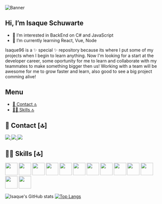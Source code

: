 ![Banner](https://user-images.githubusercontent.com/70076669/122589112-3cb15c80-d036-11eb-8a30-0ed34b4ed778.jpg)

## Hi, I’m Isaque Schuwarte

- 👀 I’m interested in BackEnd on C# and JavaScript
- 🌱 I’m currently learning React, Vue, Node

Isaque96 is a ✨ special ✨ repository because its where I put some of my projects when I begin to learn anything.
Now I'm looking for a start at the developer career, some oportunity for me to learn and collaborate with my teammates to make something bigger then us!
Working with a team will be awesome for me to grow faster and learn, also good to see a big project comming alive!

## Menu
  - [📱 Contact 🔝](#-contact-)
  - [👩‍💻 Skills 🔝](#-skills-)


## 📱 Contact [🔝]

<a href="https://api.whatsapp.com/send?phone=5524981098990&text=Obrigado%20por%20entrar%20em%20contato!" target="_blank">
<img src="https://img.shields.io/badge/WhatsApp-25D366?style=for-the-badge&logo=whatsapp&logoColor=white"/> 
<a/>
<a href="mailto:isaqueschuwarte@gmail.com" target="_blank">
<img src="https://img.shields.io/badge/Gmail-D14836?style=for-the-badge&logo=gmail&logoColor=white"/>
<a/>
<a href="https://www.linkedin.com/in/isaque-schuwarte-3bb3001a2/" target="_blank">
<img src="https://img.shields.io/badge/LinkedIn-0077B5?style=for-the-badge&logo=linkedin&logoColor=white"/>
<a/>
  
  
## 👩‍💻 Skills [🔝]
  
<img src="https://cdn.jsdelivr.net/gh/devicons/devicon/icons/csharp/csharp-original.svg" widtf="40" height="40" style="max-width:100%;"></img>
<img src="https://cdn.jsdelivr.net/gh/devicons/devicon/icons/dotnetcore/dotnetcore-original.svg" widtf="40" height="40" style="max-width:100%;"></img>
<img src="https://cdn.jsdelivr.net/gh/devicons/devicon/icons/javascript/javascript-original.svg" widtf="40" height="40" style="max-width:100%;"></img>
<img src="https://cdn.jsdelivr.net/gh/devicons/devicon/icons/nodejs/nodejs-original-wordmark.svg" widtf="40" height="40" style="max-width:100%;"></img>
<img src="https://cdn.jsdelivr.net/gh/devicons/devicon/icons/react/react-original-wordmark.svg" widtf="40" height="40" style="max-width:100%;"></img>
<img src="https://cdn.jsdelivr.net/gh/devicons/devicon/icons/angularjs/angularjs-original-wordmark.svg" widtf="40" height="40" style="max-width:100%;"></img>
<img src="https://cdn.jsdelivr.net/gh/devicons/devicon/icons/vuejs/vuejs-plain-wordmark.svg" widtf="40" height="40" style="max-width:100%;"></img>
<img src="https://cdn.jsdelivr.net/gh/devicons/devicon/icons/html5/html5-original-wordmark.svg" widtf="40" height="40" style="max-width:100%;"></img>
<img src="https://cdn.jsdelivr.net/gh/devicons/devicon/icons/css3/css3-original-wordmark.svg" widtf="40" height="40" style="max-width:100%;"></img>
<img src="https://cdn.jsdelivr.net/gh/devicons/devicon/icons/bootstrap/bootstrap-plain-wordmark.svg" widtf="40" height="40" style="max-width:100%;"></img>
<img src="https://cdn.jsdelivr.net/gh/devicons/devicon/icons/jquery/jquery-original-wordmark.svg" widtf="40" height="40" style="max-width:100%;"></img>
<img src="https://cdn.jsdelivr.net/gh/devicons/devicon/icons/mysql/mysql-original-wordmark.svg" widtf="40" height="40" style="max-width:100%;"></img>
<img src="https://cdn.jsdelivr.net/gh/devicons/devicon/icons/microsoftsqlserver/microsoftsqlserver-plain-wordmark.svg" widtf="40" height="40" style="max-width:100%;"></img>


![Isaque's GitHub stats](https://github-readme-stats.vercel.app/api?username=Isaque96&show_icons=true&theme=nightowl)
[![Top Langs](https://github-readme-stats.vercel.app/api/top-langs/?username=Isaque96&layout=compact)](https://github.com/Isaque96/github-readme-stats)

